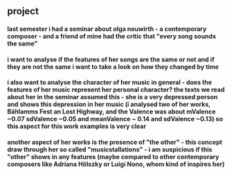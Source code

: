 ## project
#### last semester i had a seminar about olga neuwirth - a contemporary composer - and a friend of mine had the critic that "every song sounds the same"
#### i want to analyse if the features of her songs are the same or not and if they are not the same i want to take a look on how they changed by time
#### i also want to analyse the character of her music in general - does the features of her music represent her personal character? the texts we read about her in the seminar assumed this - she is a very depressed person and shows this depression in her music (i analysed two of her works, Bählamms Fest an Lost Highway, and the Valence was about mValence ~0.07 sdValence ~0.05 and meanValence ~ 0.14 and sdValence ~0.13) so this aspect for this work examples is very clear
#### another aspect of her works is the presence of "the other" - this concept draw through her so called "musicstallations" - i am suspicious if this "other" shows in any features (maybe compared to other contemporary composers like Adriana Hölszky or Luigi Nono, whom kind of inspires her)
